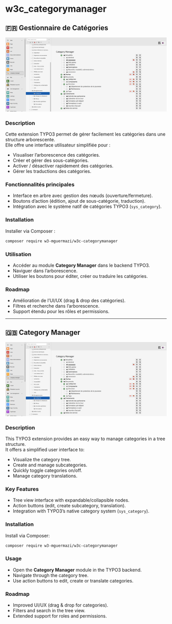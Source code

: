 # w3c_categorymanager

## 🇫🇷 Gestionnaire de Catégories

![Capture d’écran](Documentation/Images/categorymanager.png)

### Description
Cette extension TYPO3 permet de gérer facilement les catégories dans une structure arborescente.  
Elle offre une interface utilisateur simplifiée pour :  
- Visualiser l’arborescence des catégories.  
- Créer et gérer des sous-catégories.  
- Activer / désactiver rapidement des catégories.  
- Gérer les traductions des catégories.  

### Fonctionnalités principales
- Interface en arbre avec gestion des nœuds (ouverture/fermeture).  
- Boutons d’action (édition, ajout de sous-catégorie, traduction).  
- Intégration avec le système natif de catégories TYPO3 (`sys_category`).  

### Installation
Installer via Composer :  
```bash
composer require w3-mguermazi/w3c-categorymanager
```

### Utilisation
- Accéder au module **Category Manager** dans le backend TYPO3.  
- Naviguer dans l’arborescence.  
- Utiliser les boutons pour éditer, créer ou traduire les catégories.  

### Roadmap
- Amélioration de l’UI/UX (drag & drop des catégories).  
- Filtres et recherche dans l’arborescence.  
- Support étendu pour les rôles et permissions.  

---

## 🇬🇧 Category Manager

![Screenshot](Documentation/Images/categorymanager.png)

### Description
This TYPO3 extension provides an easy way to manage categories in a tree structure.  
It offers a simplified user interface to:  
- Visualize the category tree.  
- Create and manage subcategories.  
- Quickly toggle categories on/off.  
- Manage category translations.  

### Key Features
- Tree view interface with expandable/collapsible nodes.  
- Action buttons (edit, create subcategory, translation).  
- Integration with TYPO3’s native category system (`sys_category`).  

### Installation
Install via Composer:  
```bash
composer require w3-mguermazi/w3c-categorymanager
```

### Usage
- Open the **Category Manager** module in the TYPO3 backend.  
- Navigate through the category tree.  
- Use action buttons to edit, create or translate categories.  

### Roadmap
- Improved UI/UX (drag & drop for categories).  
- Filters and search in the tree view.  
- Extended support for roles and permissions.  
